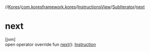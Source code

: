 //[Kores](../../../../index.md)/[com.koresframework.kores](../../index.md)/[InstructionsView](../index.md)/[SubIterator](index.md)/[next](next.md)

# next

[jvm]\
open operator override fun [next](next.md)(): [Instruction](../../-instruction/index.md)

